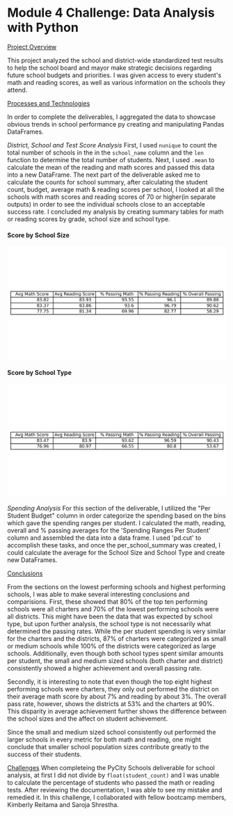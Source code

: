 # Module 4 Challenge: Data Analysis with Python

<ins>Project Overview</ins>

This project analyzed the school and district-wide standardized test results to help the school board and mayor make strategic decisions regarding future school budgets and priorities. I was given access to every student's math and reading scores, as well as various information on the schools they attend.

<ins>Processes and Technologies</ins>

In order to complete the deliverables, I aggregated the data to showcase obvious trends in school performance py creating and manipulating Pandas DataFrames.

*District, School and Test Score Analysis*
First, I used `nunique` to count the total number of schools in the in the `school_name` column and the `len` function to determine the total number of students. Next, I used `.mean` to calculate the mean of the reading and math scores and passed this data into a new DataFrame. The next part of the deliverable asked me to calculate the counts for school summary, after calculating the student count, budget, average math & reading scores per school, I looked at all the schools with math scores and reading scores of 70 or higher(in separate outputs) in order to see the individual schools close to an acceptable success rate. I concluded my analysis by creating summary tables for math or reading scores by grade, school size and school type.
#### Score  by School Size ####
![score_by_size](PyCitySchools/score_by_size.png)
#### Score  by School Type ####
![score_by_type](PyCitySchools/score_by_type.png)

*Spending Analysis*
For this section of the deliverable, I utilized the "Per Student Budget" column in order categorize the spending based on the bins which gave the spending ranges per student. I calculated the math, reading, overall and % passing averages for the 'Spending Ranges Per Student' column and assembled the data into a data frame. I used 'pd.cut' to accomplish these tasks, and once the per_school_summary was created, I could calculate the average for the School Size and School Type and create new DataFrames.

<ins>Conclusions</ins>

From the sections on the lowest performing schools and highest performing schools, I was able to make several interesting conclusions and comparisions. First, these showed that 80% of the top ten performing schools were all charters and 70% of the lowest performing schools were all districts. This might have been the data that was expected by school type, but upon further analysis, the school type is not necessarily what determined the passing rates. 
While the per student spending is very similar for the charters and the districts, 87% of charters were categorized as small or medium schools while 100% of the districts were categorized as large schools. Additionally, even though both school types spent similar amounts per student, the small and medium sized schools (both charter and district) consistently showed a higher achievement and overall passing rate.

Secondly, it is interesting to note that even though the top eight highest performing schools were charters, they only out performed the district on their average math score by about 7% and reading by about 3%. The overall pass rate, however, shows the districts at 53% and the charters at 90%. This disparity in average achievement further shows the difference between the school sizes and the affect on student achievement.

Since the small and medium sized school consistently out performed the larger schools in every metric for both math and reading, one might conclude that smaller school population sizes contribute greatly to the success of their students.

<ins>Challenges</ins>
When completeing the PyCity Schools deliverable for school analysis, at first I did not divide by `float(student_count)` and I was unable to calculate the percentage of students who passed the math or reading tests. After reviewing the documentation, I was able to see my mistake and remedied it. In this challenge, I collaborated with fellow bootcamp members, Kimberly Reitama and Saroja Shrestha.
